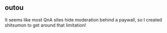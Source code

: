 ## outou

It seems like most QnA sites hide moderation behind a paywall, so I created shitsumon to get around that limitation!
